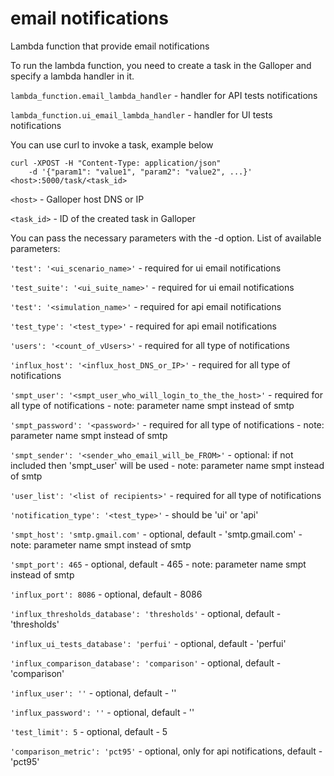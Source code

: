 # email notifications
Lambda function that provide email notifications

To run the lambda function, you need to create a task in the Galloper and specify a lambda handler in it.

`lambda_function.email_lambda_handler` - handler for API tests notifications

`lambda_function.ui_email_lambda_handler` - handler for UI tests notifications

You can use curl to invoke a task, example below

```
curl -XPOST -H "Content-Type: application/json"
    -d '{"param1": "value1", "param2": "value2", ...}' <host>:5000/task/<task_id>
```

`<host>` - Galloper host DNS or IP

`<task_id>` - ID of the created task in Galloper

You can pass the necessary parameters with the -d option. List of available parameters:

`'test': '<ui_scenario_name>'` - required for ui email notifications

`'test_suite': '<ui_suite_name>'` - required for ui email notifications

`'test': '<simulation_name>'` - required for api email notifications

`'test_type': '<test_type>'` - required for api email notifications

`'users': '<count_of_vUsers>'` - required for all type of notifications

`'influx_host': '<influx_host_DNS_or_IP>'` - required for all type of notifications

`'smpt_user': '<smpt_user_who_will_login_to_the_the_host>'` - required for all type of notifications - note: parameter name smpt instead of smtp

`'smpt_password': '<password>'` - required for all type of notifications - note: parameter name smpt instead of smtp

`'smpt_sender': '<sender_who_email_will_be_FROM>'` - optional: if not included then 'smpt_user' will be used - note: parameter name smpt instead of smtp

`'user_list': '<list of recipients>'` - required for all type of notifications

`'notification_type': '<test_type>'` - should be 'ui' or 'api'

`'smpt_host': 'smtp.gmail.com'` - optional, default - 'smtp.gmail.com' - note: parameter name smpt instead of smtp

`'smpt_port': 465` - optional, default - 465 - note: parameter name smpt instead of smtp

`'influx_port': 8086` - optional, default - 8086

`'influx_thresholds_database': 'thresholds'` - optional, default - 'thresholds'

`'influx_ui_tests_database': 'perfui'` - optional, default - 'perfui'

`'influx_comparison_database': 'comparison'` - optional, default - 'comparison'

`'influx_user': ''` - optional, default - ''

`'influx_password': ''` - optional, default - ''

`'test_limit': 5` - optional, default - 5

`'comparison_metric': 'pct95'` - optional, only for api notifications, default - 'pct95'
 

